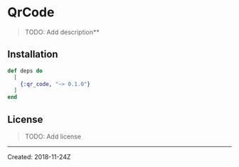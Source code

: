 # QrCode

> TODO: Add description**


## Installation

```elixir
def deps do
  [
    {:qr_code, "~> 0.1.0"}
  ]
end
```

## License

> TODO: Add license

----
Created:  2018-11-24Z
